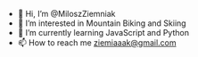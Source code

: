 - 👋 Hi, I’m @MiloszZiemniak
- 👀 I’m interested in Mountain Biking and Skiing 
- 🌱 I’m currently learning JavaScript and Python
- 📫 How to reach me ziemiaaak@gmail.com
